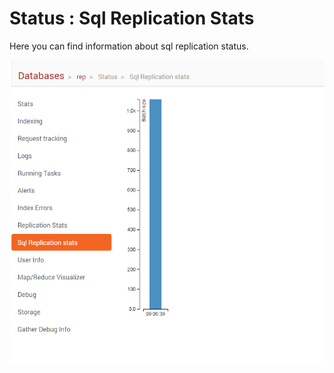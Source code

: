 # Status : Sql Replication Stats

Here you can find information about sql replication status.

![Figure 1. Studio. Status. Sql Replication Stats.](images/status-sql-replication_stats-1.png)
